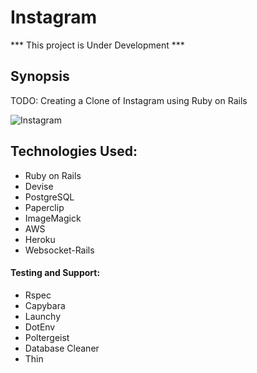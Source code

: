 Instagram
=======================

*** This project is Under Development ***

## Synopsis

TODO: Creating a Clone of Instagram using Ruby on Rails

![Instagram](http://ENTER_URL)

## Technologies Used:

- Ruby on Rails
- Devise
- PostgreSQL
- Paperclip
- ImageMagick
- AWS
- Heroku
- Websocket-Rails

#### Testing and Support:

- Rspec
- Capybara
- Launchy
- DotEnv
- Poltergeist
- Database Cleaner
- Thin